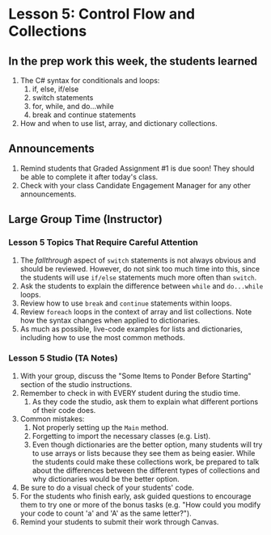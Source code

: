 # Lesson 5: Control Flow and Collections

## In the prep work this week, the students learned

1. The C# syntax for conditionals and loops:
    1. if, else, if/else
    1. switch statements
    1. for, while, and do...while
    1. break and continue statements
1. How and when to use list, array, and dictionary collections.

## Announcements

1. Remind students that Graded Assignment #1 is due soon! They should be able to complete it after today's class.
1. Check with your class Candidate Engagement Manager for any other announcements.

## Large Group Time (Instructor)

### Lesson 5 Topics That Require Careful Attention

1. The *fallthrough* aspect of ``switch`` statements is not always obvious and should be reviewed. However, do not sink too much time into this, since the students will use ``if/else`` statements much more often than ``switch``.
1. Ask the students to explain the difference between ``while`` and ``do...while`` loops.
1. Review how to use ``break`` and ``continue`` statements within loops.
1. Review ``foreach`` loops in the context of array and list collections. Note
how the syntax changes when applied to dictionaries.
1. As much as possible, live-code examples for lists and dictionaries, including how to use the most common methods.

### Lesson 5 Studio (TA Notes)

1. With your group, discuss the "Some Items to Ponder Before Starting" section of the studio instructions.
1. Remember to check in with EVERY student during the studio time.
    1. As they code the studio, ask them to explain what different portions of their code does.
1. Common mistakes:
    1. Not properly setting up the ``Main`` method.
    1. Forgetting to import the necessary classes (e.g. List).
    1. Even though dictionaries are the better option, many students will try to use arrays or lists because they see them as being easier. While the students could make these collections work, be prepared to talk about the differences between the different types of collections and why dictionaries would be the better option.
1. Be sure to do a visual check of your students' code.
1. For the students who finish early, ask guided questions to encourage them to try one or more of the bonus tasks (e.g. "How could you modify your code to count 'a' and 'A' as the same letter?").
1. Remind your students to submit their work through Canvas.